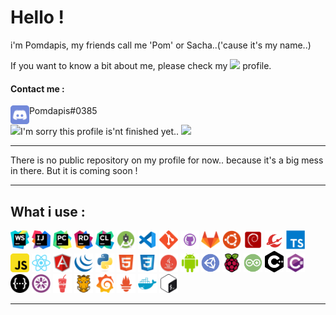 # Hello ! 
i'm Pomdapis, my friends call me 'Pom' or Sacha..('cause it's my name..)

If you want to know a bit about me, please check my [<img width="22px" src="https://cdn.worldvectorlogo.com/logos/linkedin-icon-2.svg" />](https://www.linkedin.com/in/sacha-hennaut-developer-full-stack/) profile.

#### Contact me :

<img align="left" width="30px" src="https://github.com/Pomdapis/Pomdapis/blob/master/discord_icon_130958.svg" /> Pomdapis#0385

<img width="30px" src="https://www.flaticon.com/svg/vstatic/svg/595/595067.svg?token=exp=1612374905~hmac=f32aca1cb4b9464799a38d5cd58ff39c" />I'm sorry this profile is'nt finished yet.. <img width="30px" src="https://www.flaticon.com/svg/vstatic/svg/595/595067.svg?token=exp=1612374905~hmac=f32aca1cb4b9464799a38d5cd58ff39c" />
____

There is no public repository on my profile for now.. because it's a big mess in there. But it is coming soon !

____

## What i use :

[<img width="30px" src="https://github.com/Pomdapis/Pomdapis/blob/master/icon-webstorm.svg" />]() 
[<img width="30px" src="https://github.com/Pomdapis/Pomdapis/blob/master/icon-intellij-idea.svg" />]()
[<img width="30px" src="https://github.com/Pomdapis/Pomdapis/blob/master/icon-pycharm.svg" />]()
[<img width="30px" src="https://github.com/Pomdapis/Pomdapis/blob/master/icon-rider.svg" />]()
[<img width="30px" src="https://github.com/Pomdapis/Pomdapis/blob/master/icon_CLion.svg" />]()
[<img width="30px" src="https://github.com/Pomdapis/Pomdapis/blob/master/androidstudio_93831.svg" />]()
[<img width="30px" src="https://github.com/Pomdapis/Pomdapis/blob/master/file_type_vscode_icon_130084.svg" />]()
[<img width="30px" src="https://github.com/Pomdapis/Pomdapis/blob/master/git_plain_logo_icon_146507.svg" />]()
[<img width="30px" src="https://github.com/Pomdapis/Pomdapis/blob/master/github_git_hub_logo_icon_132878.svg" />]()
[<img width="30px" src="https://github.com/Pomdapis/Pomdapis/blob/master/gitlab_original_logo_icon_146503.svg" />]()
[<img width="30px" src="https://github.com/Pomdapis/Pomdapis/blob/master/ubuntu_plain_logo_icon_146631.svg" />]()
[<img width="30px" src="https://github.com/Pomdapis/Pomdapis/blob/master/distributorlogodebian_103834.svg" />]()
[<img width="30px" src="https://github.com/Pomdapis/Pomdapis/blob/master/regolith.png" />]()
[<img width="30px" src="https://github.com/Pomdapis/Pomdapis/blob/master/typescript_plain_logo_icon_146316.svg" />]()
[<img width="30px" src="https://github.com/Pomdapis/Pomdapis/blob/master/javascript_icon_130900.svg" />]()
[<img width="30px" src="https://github.com/Pomdapis/Pomdapis/blob/master/react_original_logo_icon_146374.svg" />]()
[<img width="30px" src="https://github.com/Pomdapis/Pomdapis/blob/master/angularjs_original_logo_icon_146649.svg" />]()
[<img width="30px" src="https://github.com/Pomdapis/Pomdapis/blob/master/jquery_plain_logo_icon_146444.svg" />]()
[<img width="30px" src="https://github.com/Pomdapis/Pomdapis/blob/master/python_original_logo_icon_146381.svg" />]()
[<img width="30px" src="https://github.com/Pomdapis/Pomdapis/blob/master/file_type_html_icon_130541.svg" />]()
[<img width="30px" src="https://github.com/Pomdapis/Pomdapis/blob/master/file_type_css_icon_130661.svg" />]()
[<img width="30px" src="https://github.com/Pomdapis/Pomdapis/blob/master/java_93883.svg" />]()
[<img width="30px" src="https://github.com/Pomdapis/Pomdapis/blob/master/Android_icon-icons.com_66772.svg" />]()
[<img width="30px" src="https://github.com/Pomdapis/Pomdapis/blob/master/unityeditoricon_103179.svg" />]()
[<img width="30px" src="https://github.com/Pomdapis/Pomdapis/blob/master/raspberrypi_logo_icon_168029.svg" />]()
[<img width="30px" src="https://github.com/Pomdapis/Pomdapis/blob/master/arduino_103028.svg" />]()
[<img width="30px" src="https://github.com/Pomdapis/Pomdapis/blob/master/c_icon_132529.svg" />]()
[<img width="30px" src="https://github.com/Pomdapis/Pomdapis/blob/master/csharp_original_logo_icon_146578.svg" />]()
[<img width="30px" src="https://github.com/Pomdapis/Pomdapis/blob/master/swagger_icon_131958.svg" />]()
[<img width="30px" src="https://github.com/Pomdapis/Pomdapis/blob/master/jasmine_plain_logo_icon_146460.svg" />]()
[<img width="30px" src="https://github.com/Pomdapis/Pomdapis/blob/master/gulp_plain_logo_icon_146485.svg" />]()
[<img width="30px" src="https://github.com/Pomdapis/Pomdapis/blob/master/grunt_original_logo_icon_146488.svg" />]()
[<img width="30px" src="https://github.com/Pomdapis/Pomdapis/blob/master/grafana_logo_icon_171048.svg" />]()
[<img width="30px" src="https://github.com/Pomdapis/Pomdapis/blob/master/file_type_prometheus_icon_130229.svg" />]()
[<img width="30px" src="https://github.com/Pomdapis/Pomdapis/blob/master/docker_plain_logo_icon_146554.svg" />]()
[<img width="30px" src="https://github.com/Pomdapis/Pomdapis/blob/master/gnu_bash_logo_icon_170079.svg" />]()




____
<!-- 
[<img width="30px" src="" />]()

-->
